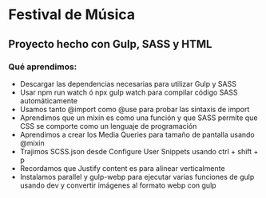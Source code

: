 # Festival de Música
## Proyecto hecho con Gulp, SASS y HTML
### Qué aprendimos:
* Descargar las dependencias necesarias para utilizar Gulp y SASS
* Usar npm run watch ó npx gulp watch para compilar código SASS automáticamente
* Usamos tanto @import como @use para probar las sintaxis de import
* Aprendimos que un mixin es como una función y que SASS permite que CSS se comporte como un lenguaje de programación
* Aprendimos a crear los Media Queries para tamaño de pantalla usando @mixin
* Trajimos SCSS.json desde Configure User Snippets usando ctrl + shift + p 
* Recordamos que Justify content es para alinear verticalmente
* Instalamos parallel y gulp-webp para ejecutar varias funciones de gulp usando dev y convertir imágenes al formato webp con gulp
